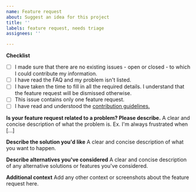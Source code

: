 ```yaml
---
name: Feature request
about: Suggest an idea for this project
title: ''
labels: feature request, needs triage
assignees: ''

---
```


**Checklist**
 - [ ] I made sure that there are no existing issues - open or closed - to which I could contribute my information.
 - [ ]  I have read the FAQ and my problem isn't listed.
 - [ ]  I have taken the time to fill in all the required details. I understand that the feature request will be dismissed otherwise.
 - [ ]  This issue contains only one feature request.
 - [ ]  I have read and understood the [contribution guidelines.](https://github.com/FossifyOrg/fossifyorg.github.io/blob/main/CONTRIBUTING.md)

**Is your feature request related to a problem? Please describe.**
A clear and concise description of what the problem is. Ex. I'm always frustrated when [...]

**Describe the solution you'd like**
A clear and concise description of what you want to happen.

**Describe alternatives you've considered**
A clear and concise description of any alternative solutions or features you've considered.

**Additional context**
Add any other context or screenshots about the feature request here.
